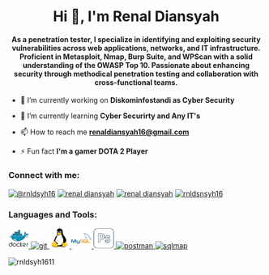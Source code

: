 <h1 align="center">Hi 👋, I'm Renal Diansyah</h1>
<h4 align="center">As a penetration tester, I specialize in identifying and exploiting security vulnerabilities across web applications, networks, and IT infrastructure. Proficient in Metasploit, Nmap, Burp Suite, and WPScan with a solid understanding of the OWASP Top 10. Passionate about enhancing security through methodical penetration testing and collaboration with cross-functional teams.</h4>

- 🔭 I’m currently working on **Diskominfostandi as Cyber Security**

- 🌱 I’m currently learning **Cyber Securirty and Any IT's**

- 📫 How to reach me **renaldiansyah16@gmail.com**

- ⚡ Fun fact **I'm a gamer DOTA 2 Player**

<h3 align="left">Connect with me:</h3>
<p align="left">
<a href="https://twitter.com/@rnldsyh16" target="blank"><img align="center" src="https://raw.githubusercontent.com/rahuldkjain/github-profile-readme-generator/master/src/images/icons/Social/twitter.svg" alt="@rnldsyh16" height="30" width="40" /></a>
<a href="https://linkedin.com/in/renal diansyah" target="blank"><img align="center" src="https://raw.githubusercontent.com/rahuldkjain/github-profile-readme-generator/master/src/images/icons/Social/linked-in-alt.svg" alt="renal diansyah" height="30" width="40" /></a>
<a href="https://fb.com/renal diansyah" target="blank"><img align="center" src="https://raw.githubusercontent.com/rahuldkjain/github-profile-readme-generator/master/src/images/icons/Social/facebook.svg" alt="renal diansyah" height="30" width="40" /></a>
<a href="https://instagram.com/rnldnsyh16" target="blank"><img align="center" src="https://raw.githubusercontent.com/rahuldkjain/github-profile-readme-generator/master/src/images/icons/Social/instagram.svg" alt="rnldsnsyh16" height="30" width="40" /></a>
</p>

<h3 align="left">Languages and Tools:</h3>
<p align="left"> <a href="https://www.docker.com/" target="_blank" rel="noreferrer"> <img src="https://raw.githubusercontent.com/devicons/devicon/master/icons/docker/docker-original-wordmark.svg" alt="docker" width="40" height="40"/> </a> <a href="https://git-scm.com/" target="_blank" rel="noreferrer"> <img src="https://www.vectorlogo.zone/logos/git-scm/git-scm-icon.svg" alt="git" width="40" height="40"/> </a> <a href="https://www.linux.org/" target="_blank" rel="noreferrer"> <img src="https://raw.githubusercontent.com/devicons/devicon/master/icons/linux/linux-original.svg" alt="linux" width="40" height="40"/> </a> <a href="https://www.mysql.com/" target="_blank" rel="noreferrer"> <img src="https://raw.githubusercontent.com/devicons/devicon/master/icons/mysql/mysql-original-wordmark.svg" alt="mysql" width="40" height="40"/> </a> <a href="https://www.photoshop.com/en" target="_blank" rel="noreferrer"> <img src="https://raw.githubusercontent.com/devicons/devicon/master/icons/photoshop/photoshop-line.svg" alt="photoshop" width="40" height="40"/> </a> <a href="https://postman.com" target="_blank" rel="noreferrer"> <img src="https://www.vectorlogo.zone/logos/getpostman/getpostman-icon.svg" alt="postman" width="40" height="40"/> </a> <a href="https://github.com/sqlmapproject/sqlmap" target="_blank" rel="noreferrer"> <img src="https://cdn.brandfetch.io/idha8gcsl6/w/807/h/417/theme/dark/logo.png?c=1id64Mup7ac03k1S4NH&k=bfHSJFAPEG" alt="sqlmap" width="40" height="40"/> </a> </p>

<p><img align="center" src="https://github-readme-stats.vercel.app/api/top-langs?username=rnldsyh1611&show_icons=true&locale=en&layout=compact" alt="rnldsyh1611" /></p>
